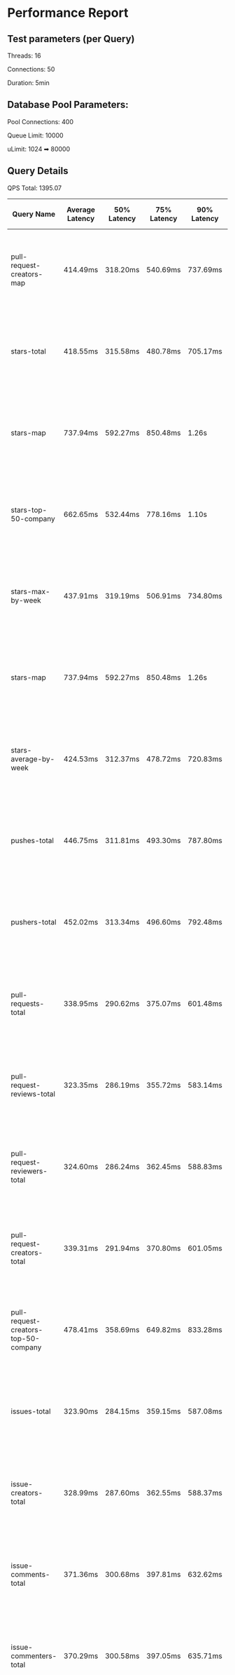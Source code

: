 # Performance Report

## Test parameters (per Query)

Threads: 16

Connections: 50

Duration: 5min

## Database Pool Parameters:

Pool Connections: 400

Queue Limit: 10000

uLimit: 1024 ➡ 80000

## Query Details

QPS Total: 1395.07

| Query Name                           | Average Latency | 50% Latency | 75% Latency | 90% Latency | 99% Latency | Request in Duration                   | Request/Sec | Socket Errors                                               | HTTP Errors |
|--------------------------------------|-----------------|-------------|-------------|-------------|-------------|---------------------------------------|-------------|-------------------------------------------------------------|-------------|
| pull-request-creators-map            | 414.49ms        | 318.20ms    | 540.69ms    | 737.69ms    | 1.53s       | 13198 requests in 5.00m, 21.22MB read | 43.98       | Socket errors: connect 207, read 1803, write 0, timeout 1   |             |
| stars-total                          | 418.55ms        | 315.58ms    | 480.78ms    | 705.17ms    | 1.89s       | 21431 requests in 5.00m, 11.11MB read | 71.41       | Socket errors: connect 119, read 1398, write 0, timeout 0   |             |
| stars-map                            | 737.94ms        | 592.27ms    | 850.48ms    | 1.26s       | 3.72s       | 6103 requests in 5.00m, 32.21MB read  | 20.34       | Socket errors: connect 344, read 2082, write 0, timeout 39  |             |
| stars-top-50-company                 | 662.65ms        | 532.44ms    | 778.16ms    | 1.10s       | 3.40s       | 7594 requests in 5.00m, 23.57MB read  | 25.30       | Socket errors: connect 147, read 1913, write 0, timeout 179 |             |
| stars-max-by-week                    | 437.91ms        | 319.19ms    | 506.91ms    | 734.80ms    | 2.19s       | 21196 requests in 5.00m, 12.92MB read | 70.63       | Socket errors: connect 102, read 1332, write 0, timeout 0   |             |
| stars-map                            | 737.94ms        | 592.27ms    | 850.48ms    | 1.26s       | 3.72s       | 6103 requests in 5.00m, 32.21MB read  | 20.34       | Socket errors: connect 344, read 2082, write 0, timeout 39  |             |
| stars-average-by-week                | 424.53ms        | 312.37ms    | 478.72ms    | 720.83ms    | 1.97s       | 20619 requests in 5.00m, 12.73MB read | 68.70       | Socket errors: connect 118, read 1438, write 0, timeout 8   |             |
| pushes-total                         | 446.75ms        | 311.81ms    | 493.30ms    | 787.80ms    | 2.39s       | 20690 requests in 5.00m, 10.24MB read | 68.94       | Socket errors: connect 148, read 1450, write 0, timeout 1   |             |
| pushers-total                        | 452.02ms        | 313.34ms    | 496.60ms    | 792.48ms    | 2.38s       | 20333 requests in 5.00m, 10.65MB read | 67.75       | Socket errors: connect 132, read 1386, write 0, timeout 2   |             |
| pull-requests-total                  | 338.95ms        | 290.62ms    | 375.07ms    | 601.48ms    | 1.10s       | 18662 requests in 5.00m, 9.84MB read  | 62.18       | Socket errors: connect 278, read 1454, write 0, timeout 1   |             |
| pull-request-reviews-total           | 323.35ms        | 286.19ms    | 355.72ms    | 583.14ms    | 982.21ms    | 22649 requests in 5.00m, 12.06MB read | 75.47       | Socket errors: connect 152, read 1560, write 0, timeout 1   | 1           |
| pull-request-reviewers-total         | 324.60ms        | 286.24ms    | 362.45ms    | 588.83ms    | 974.10ms    | 15327 requests in 5.00m, 8.32MB read  | 51.07       | Socket errors: connect 416, read 1271, write 0, timeout 0   | 1           |
| pull-request-creators-total          | 339.31ms        | 291.94ms    | 370.80ms    | 601.05ms    | 1.07s       | 22178 requests in 5.00m, 11.79MB read | 73.90       | Socket errors: connect 157, read 1570, write 0, timeout 0   |             |
| pull-request-creators-top-50-company | 478.41ms        | 358.69ms    | 649.82ms    | 833.28ms    | 1.77s       | 9255 requests in 5.00m, 24.59MB read  | 30.84       | Socket errors: connect 249, read 1941, write 0, timeout 14  |             |
| issues-total                         | 323.90ms        | 284.15ms    | 359.15ms    | 587.08ms    | 982.27ms    | 22787 requests in 5.00m, 11.91MB read | 75.93       | Socket errors: connect 137, read 1618, write 0, timeout 0   |             |
| issue-creators-total                 | 328.99ms        | 287.60ms    | 362.55ms    | 588.37ms    | 1.01s       | 20920 requests in 5.00m, 11.02MB read | 69.71       | Socket errors: connect 172, read 1428, write 0, timeout 2   |             |
| issue-comments-total                 | 371.36ms        | 300.68ms    | 397.81ms    | 632.62ms    | 1.50s       | 21195 requests in 5.00m, 11.37MB read | 70.63       | Socket errors: connect 127, read 1452, write 0, timeout 23  |             |
| issue-commenters-total               | 370.29ms        | 300.58ms    | 397.05ms    | 635.71ms    | 1.41s       | 21498 requests in 5.00m, 11.46MB read | 71.63       | Socket errors: connect 136, read 1559, write 0, timeout 24  |             |
| forkers-total                        | 323.19ms        | 283.98ms    | 365.38ms    | 583.53ms    | 971.25ms    | 18006 requests in 5.00m, 9.47MB read  | 60.00       | Socket errors: connect 257, read 1390, write 0, timeout 0   |             |
| committers-total                     | 456.91ms        | 317.77ms    | 506.07ms    | 804.03ms    | 2.41s       | 20357 requests in 5.00m, 10.64MB read | 67.84       | Socket errors: connect 94, read 1448, write 0, timeout 4    |             |
| commits-total                        | 455.38ms        | 316.60ms    | 506.98ms    | 812.98ms    | 2.39s       | 19638 requests in 5.00m, 10.31MB read | 65.43       | Socket errors: connect 113, read 1331, write 0, timeout 1   |             |
| commit-commenters-total              | 307.41ms        | 280.92ms    | 349.10ms    | 570.59ms    | 913.80ms    | 22410 requests in 5.00m, 11.93MB read | 74.68       | Socket errors: connect 154, read 1552, write 0, timeout 0   |             |
| commits-time-distribution            | 582.52ms        | 505.20ms    | 759.33ms    | 1.00s       | 2.03s       | 7122 requests in 5.00m, 36.31MB read  | 23.73       | Socket errors: connect 228, read 2196, write 0, timeout 5   |             |
| pull-requests-history                | 601.95ms        | 547.00ms    | 789.29ms    | 1.03s       | 1.70s       | 7109 requests in 5.00m, 44.84MB read  | 23.69       | Socket errors: connect 216, read 2371, write 0, timeout 3   |             |
| pull-request-creators-per-month      | 601.39ms        | 541.42ms    | 789.67ms    | 1.02s       | 1.83s       | 6640 requests in 5.00m, 40.24MB read  | 22.13       | Socket errors: connect 229, read 2227, write 0, timeout 2   |             |
| stars-history                        | 734.30ms        | 647.24ms    | 898.13ms    | 1.22s       | 2.81s       | 5647 requests in 5.00m, 48.54MB read  | 18.82       | Socket errors: connect 223, read 2208, write 0, timeout 6   |             |
